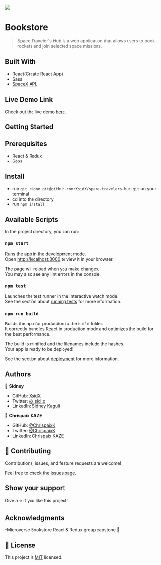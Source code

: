 ![](https://img.shields.io/badge/Microverse-blueviolet)

# Bookstore

> Space Traveler's Hub is a web application that allows users to book rockets and join selected space missions.

## Built With

- React(Create React App)
- Sass
- [SpaceX API](https://github.com/r-spacex/SpaceX-API).

## Live Demo Link

Check out the live demo [here](https://space-travelers-hub-chrispaix-sid.netlify.app/).

## Getting Started

## Prerequisites

- React & Redux
- Sass

## Install

- run `git clone git@github.com:XsidX/space-travelers-hub.git` on your terminal
- cd into the directory
- run `npm install`

## Available Scripts

In the project directory, you can run:

### `npm start`

Runs the app in the development mode.\
Open [http://localhost:3000](http://localhost:3000) to view it in your browser.

The page will reload when you make changes.\
You may also see any lint errors in the console.

### `npm test`

Launches the test runner in the interactive watch mode.\
See the section about [running tests](https://facebook.github.io/create-react-app/docs/running-tests) for more information.

### `npm run build`

Builds the app for production to the `build` folder.\
It correctly bundles React in production mode and optimizes the build for the best performance.

The build is minified and the filenames include the hashes.\
Your app is ready to be deployed!

See the section about [deployment](https://facebook.github.io/create-react-app/docs/deployment) for more information.

## Authors

👤 **Sidney**

- GitHub: [XsidX](https://github.com/XsidX)
- Twitter: [@\_sid_o](https://twitter.com/_sid_o_)
- LinkedIn: [Sidney Kaguli](https://www.linkedin.com/in/sidney-kaguli-0116801a6/)

👤 **Chrispaix KAZE**

- GitHub: [@ChrispaixK](https://github.com/ChrispaixK)
- Twitter: [@ChrispaixK](https://twitter.com/ChrispaixK)
- LinkedIn: [Chrispaix KAZE](https://www.linkedin.com/in/chrispaix-kaze-70445a175/)

## 🤝 Contributing

Contributions, issues, and feature requests are welcome!

Feel free to check the [issues page](../../issues/).

## Show your support

Give a ⭐️ if you like this project!

## Acknowledgments

-Microverse Bookstore React & Redux group capstone 🎉

## 📝 License

This project is [MIT](https://github.com/XsidX/space-travelers-hub/blob/dev/MIT.md) licensed.
